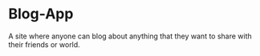 # Blog-App
A site where anyone can blog about anything that they want to share with their friends or world. 
